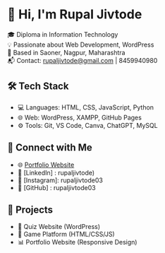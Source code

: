 # 👋 Hi, I'm Rupal Jivtode
🎓 Diploma in Information Technology  
💡 Passionate about Web Development, WordPress  
📍 Based in Saoner, Nagpur, Maharashtra  
📬 Contact: rupaljivtode@gmail.com | 8459940980

## 🛠 Tech Stack
- 💻 Languages: HTML, CSS, JavaScript, Python
- 🌐 Web: WordPress, XAMPP, GitHub Pages 
- ⚙️ Tools: Git, VS Code, Canva, ChatGPT, MySQL

## 🔗 Connect with Me
- 🌐 [Portfolio Website](http://localhost/mywebsite)
- 💼 [LinkedIn] : rupaljivtode)
- 📸 [Instagram]: rupaljivtode03
- 🧠 [GitHub] : rupaljivtode03

## 📌 Projects
- 🎯 Quiz Website (WordPress)
- 🧩 Game Platform (HTML/CSS/JS)
- 📊 Portfolio Website (Responsive Design)

